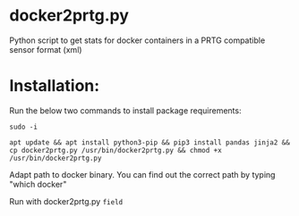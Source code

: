 # docker2prtg.py

Python script to get stats for docker containers in a PRTG compatible sensor format (xml)

# Installation: 

Run the below two commands to install package requirements:

`sudo -i`

`apt update && apt install python3-pip && pip3 install pandas jinja2 && cp docker2prtg.py /usr/bin/docker2prtg.py && chmod +x /usr/bin/docker2prtg.py`
 
Adapt path to docker binary. You can find out the correct path by typing "which docker"

Run with docker2prtg.py `field`
